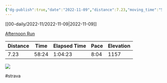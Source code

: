 ```yaml
---
{"dg-publish":true,"date":"2022-11-09","distance":7.23,"moving_time":"58:24","elapsed_time":"1:04:23","pace":"8:04","total_elevation_gain":1157,"url":"https://www.strava.com/activities/8094696886","permalink":"/01-personal/strava/2022-11-09-afternoon-run/","dgPassFrontmatter":true}
---
```



[[00-daily/2022-11/2022-11-09\|2022-11-09]]

[Afternoon Run](https://www.strava.com/activities/8094696886)

| Distance | Time  | Elapsed Time | Pace | Elevation |
| -------- | ----- | ------------ | ---- | --------- |
| 7.23     | 58:24 | 1:04:23      | 8:04 | 1157      |



    
![](https://dgtzuqphqg23d.cloudfront.net/9Jhwubo9THqbObkR2VI02wg_O3eHwHboL_1vh9LY7vM-768x576.jpg)

    

#strava
